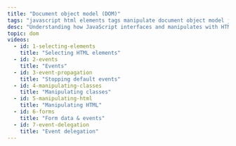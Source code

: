 ```yaml
---
title: "Document object model (DOM)"
tags: "javascript html elements tags manipulate document object model jquery events click propagation delegation classes forms html"
desc: "Understanding how JavaScript interfaces and manipulates with HTML."
topic: dom
videos:
  - id: 1-selecting-elements
    title: "Selecting HTML elements"
  - id: 2-events
    title: "Events"
  - id: 3-event-propagation
    title: "Stopping default events"
  - id: 4-manipulating-classes
    title: "Manipulating classes"
  - id: 5-manipulating-html
    title: "Manipulating HTML"
  - id: 6-forms
    title: "Form data & events"
  - id: 7-event-delegation
    title: "Event delegation"
---
```

